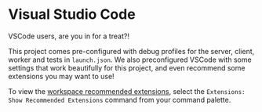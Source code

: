 # Visual Studio Code

VSCode users, are you in for a treat?!

This project comes pre-configured with debug profiles for the server, client,
worker and tests in `launch.json`. We also preconfigured VSCode with some
settings that work beautifully for this project, and even recommend some
extensions you may want to use!

To view the
[workspace recommended extensions](https://code.visualstudio.com/docs/editor/extension-gallery#_workspace-recommended-extensions),
select the `Extensions: Show Recommended Extensions` command from your command
palette.
